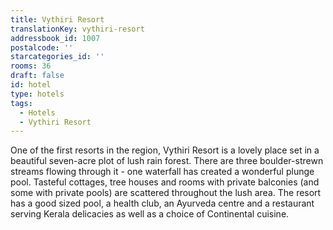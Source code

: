 ```yaml
---
title: Vythiri Resort
translationKey: vythiri-resort
addressbook_id: 1007
postalcode: ''
starcategories_id: ''
rooms: 36
draft: false
id: hotel
type: hotels
tags:
  - Hotels
  - Vythiri Resort
---
```

One of the first resorts in the region, Vythiri Resort is a lovely place set in a beautiful seven-acre plot of lush rain forest. There are three boulder-strewn streams flowing through it - one waterfall has created a wonderful plunge pool. Tasteful cottages, tree houses and rooms with private balconies (and some with private pools) are scattered throughout the lush area. The resort has a good sized pool, a health club, an Ayurveda centre and a restaurant serving Kerala delicacies as well as a choice of Continental cuisine.